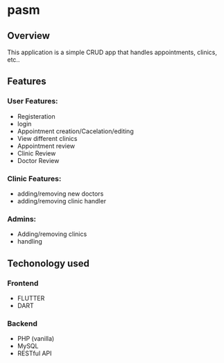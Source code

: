 # pasm


## Overview
This application is a simple CRUD app that handles appointments, clinics, etc..


## Features
### User Features:
- Registeration
- login
- Appointment creation/Cacelation/editing
- View different clinics
- Appointment review
- Clinic Review
- Doctor Review

### Clinic Features:
- adding/removing new doctors
- adding/removing clinic handler

### Admins:
- Adding/removing clinics
- handling 

## Techonology used

### Frontend
- FLUTTER
- DART

### Backend
- PHP (vanilla)
- MySQL
- RESTful API

